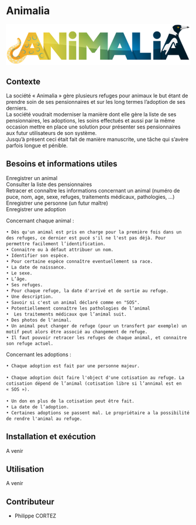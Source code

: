 # Animalia

![logo animalia](./.github/images/animalia_logo.png)



## Contexte

La société « Animalia » gère plusieurs refuges pour animaux le but étant de prendre soin de ses pensionnaires et sur les long termes l’adoption de ses derniers.  
La société voudrait moderniser la manière dont elle gère la liste de ses pensionnaires, les adoptions, les soins effectués et aussi par la même occasion mettre en place une solution pour présenter ses pensionnaires aux futur utilisateurs de son système.  
Jusqu’à présent ceci était fait de manière manuscrite, une tâche qui s’avère parfois longue et pénible.  



## Besoins et informations utiles

Enregistrer un animal  
Consulter la liste des pensionnaires  
Retracer et connaître les informations concernant un animal (numéro de puce, nom, age, sexe, refuges, traitements médicaux, pathologies, ...)  
Enregistrer une personne (un futur maître)  
Enregistrer une adoption  


Concernant chaque animal :

    • Dès qu'un animal est pris en charge pour la première fois dans un des refuges, ce dernier est pucé s'il ne l'est pas déjà. Pour permettre facilement l’identification.  
    • Connaitre ou à défaut attribuer un nom.
    • Identifier son espèce.
    • Pour certaine espèce connaître eventuellement sa race.
    • La date de naissance.
    • Le sexe.
    • L’âge.
    • Ses refuges.
    • Pour chaque refuge, la date d'arrivé et de sortie au refuge.
    • Une description.
    • Savoir si c'est un animal déclaré comme en "SOS".
    • Potentiellement connaître les pathologies de l’animal
    •  Les traitements médicaux que l’animal suit.
    • Des photos de l'animal.
    • Un animal peut changer de refuge (pour un transfert par exemple) un motif peut alors être associé au changement de refuge.
    • Il faut pouvoir retracer les refuges de chaque animal, et connaitre son refuge actuel.


Concernant les adoptions :

    • Chaque adoption est fait par une personne majeur.
      
    • Chaque adoption doit faire l'object d'une cotisation au refuge. La cotisation dépend de l’animal (cotisation libre si l’annimal est en « SOS »).
      
    • Un don en plus de la cotisation peut être fait.
    • La date de l’adoption.
    • Certaines adoptions se passent mal. Le propriétaire a la possibilité de rendre l'animal au refuge.



## Installation et exécution 

A venir



## Utilisation

A venir



## Contributeur

* Philippe CORTEZ